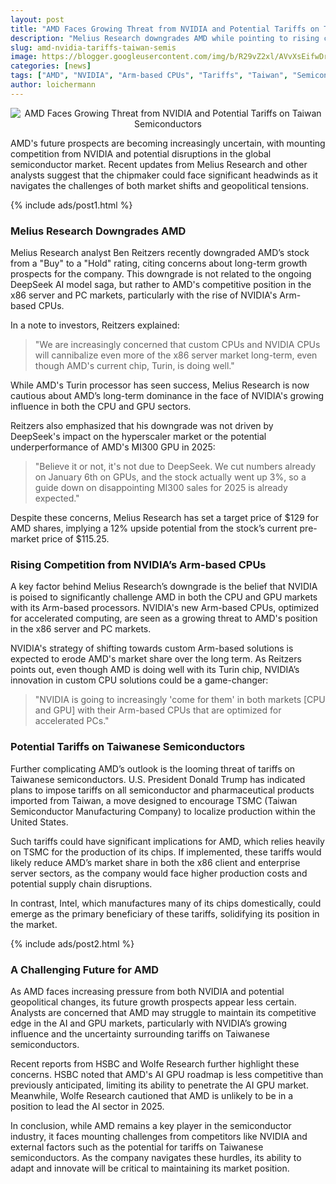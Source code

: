 ```yaml
---
layout: post
title: "AMD Faces Growing Threat from NVIDIA and Potential Tariffs on Taiwan Semiconductors"
description: "Melius Research downgrades AMD while pointing to rising competition from NVIDIA's Arm-based CPUs. Potential tariffs on Taiwanese semiconductors could further harm AMD's market share."
slug: amd-nvidia-tariffs-taiwan-semis
image: https://blogger.googleusercontent.com/img/b/R29vZ2xl/AVvXsEifwDr526cPwx8-c7e66XyHEWRVs3jQpDvzOtn5VzXPhoNUuvL060cGm_0ihA6eiJoTwVXW1_SA9F0-8rxRQAPhkig8Wv2k88uX8yhpuVFETgBjh9YeXp9Xt2MT5KvQbVw6s1ivNg8qTJPakj9rguh0KU_O_hkLhvoNwyliUCDW3jFPgrnsCdbq90ddBqdx/s728/AMD-2-728x409.jpeg
categories: [news]
tags: ["AMD", "NVIDIA", "Arm-based CPUs", "Tariffs", "Taiwan", "Semiconductors", "DeepSeek", "Tech Analysis"]
author: loichermann
---
```


<div style="text-align: center;">
  <img src="https://blogger.googleusercontent.com/img/b/R29vZ2xl/AVvXsEifwDr526cPwx8-c7e66XyHEWRVs3jQpDvzOtn5VzXPhoNUuvL060cGm_0ihA6eiJoTwVXW1_SA9F0-8rxRQAPhkig8Wv2k88uX8yhpuVFETgBjh9YeXp9Xt2MT5KvQbVw6s1ivNg8qTJPakj9rguh0KU_O_hkLhvoNwyliUCDW3jFPgrnsCdbq90ddBqdx/s728/AMD-2-728x409.jpeg" alt="AMD Faces Growing Threat from NVIDIA and Potential Tariffs on Taiwan Semiconductors">
</div>

AMD's future prospects are becoming increasingly uncertain, with mounting competition from NVIDIA and potential disruptions in the global semiconductor market. Recent updates from Melius Research and other analysts suggest that the chipmaker could face significant headwinds as it navigates the challenges of both market shifts and geopolitical tensions.

{% include ads/post1.html %}

### Melius Research Downgrades AMD

Melius Research analyst Ben Reitzers recently downgraded AMD’s stock from a "Buy" to a "Hold" rating, citing concerns about long-term growth prospects for the company. This downgrade is not related to the ongoing DeepSeek AI model saga, but rather to AMD's competitive position in the x86 server and PC markets, particularly with the rise of NVIDIA's Arm-based CPUs.

In a note to investors, Reitzers explained:

> "We are increasingly concerned that custom CPUs and NVIDIA CPUs will cannibalize even more of the x86 server market long-term, even though AMD's current chip, Turin, is doing well."

While AMD's Turin processor has seen success, Melius Research is now cautious about AMD’s long-term dominance in the face of NVIDIA's growing influence in both the CPU and GPU sectors.

Reitzers also emphasized that his downgrade was not driven by DeepSeek's impact on the hyperscaler market or the potential underperformance of AMD's MI300 GPU in 2025:

> "Believe it or not, it's not due to DeepSeek. We cut numbers already on January 6th on GPUs, and the stock actually went up 3%, so a guide down on disappointing MI300 sales for 2025 is already expected."

Despite these concerns, Melius Research has set a target price of $129 for AMD shares, implying a 12% upside potential from the stock’s current pre-market price of $115.25.

### Rising Competition from NVIDIA’s Arm-based CPUs

A key factor behind Melius Research’s downgrade is the belief that NVIDIA is poised to significantly challenge AMD in both the CPU and GPU markets with its Arm-based processors. NVIDIA's new Arm-based CPUs, optimized for accelerated computing, are seen as a growing threat to AMD's position in the x86 server and PC markets.

NVIDIA's strategy of shifting towards custom Arm-based solutions is expected to erode AMD's market share over the long term. As Reitzers points out, even though AMD is doing well with its Turin chip, NVIDIA’s innovation in custom CPU solutions could be a game-changer:

> "NVIDIA is going to increasingly 'come for them' in both markets [CPU and GPU] with their Arm-based CPUs that are optimized for accelerated PCs."

### Potential Tariffs on Taiwanese Semiconductors

Further complicating AMD’s outlook is the looming threat of tariffs on Taiwanese semiconductors. U.S. President Donald Trump has indicated plans to impose tariffs on all semiconductor and pharmaceutical products imported from Taiwan, a move designed to encourage TSMC (Taiwan Semiconductor Manufacturing Company) to localize production within the United States.

Such tariffs could have significant implications for AMD, which relies heavily on TSMC for the production of its chips. If implemented, these tariffs would likely reduce AMD’s market share in both the x86 client and enterprise server sectors, as the company would face higher production costs and potential supply chain disruptions. 

In contrast, Intel, which manufactures many of its chips domestically, could emerge as the primary beneficiary of these tariffs, solidifying its position in the market.

{% include ads/post2.html %}

### A Challenging Future for AMD

As AMD faces increasing pressure from both NVIDIA and potential geopolitical changes, its future growth prospects appear less certain. Analysts are concerned that AMD may struggle to maintain its competitive edge in the AI and GPU markets, particularly with NVIDIA’s growing influence and the uncertainty surrounding tariffs on Taiwanese semiconductors.

Recent reports from HSBC and Wolfe Research further highlight these concerns. HSBC noted that AMD's AI GPU roadmap is less competitive than previously anticipated, limiting its ability to penetrate the AI GPU market. Meanwhile, Wolfe Research cautioned that AMD is unlikely to be in a position to lead the AI sector in 2025.

In conclusion, while AMD remains a key player in the semiconductor industry, it faces mounting challenges from competitors like NVIDIA and external factors such as the potential for tariffs on Taiwanese semiconductors. As the company navigates these hurdles, its ability to adapt and innovate will be critical to maintaining its market position.
